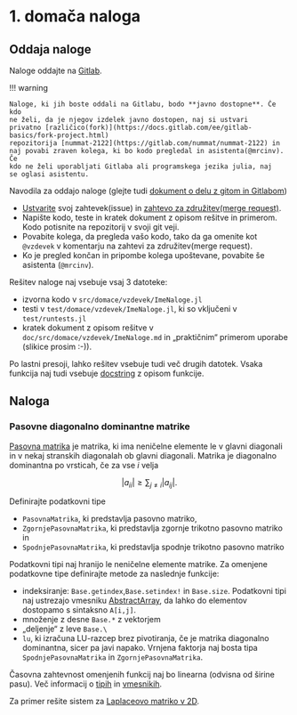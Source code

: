 # 1. domača naloga

## Oddaja naloge

Naloge oddajte na [Gitlab](https://gitlab.com/nummat/nummat-2122/).

!!! warning

    Naloge, ki jih boste oddali na Gitlabu, bodo **javno dostopne**. Če kdo
    ne želi, da je njegov izdelek javno dostopen, naj si ustvari
    privatno [različico(fork)](https://docs.gitlab.com/ee/gitlab-basics/fork-project.html)
    repozitorija [nummat-2122](https://gitlab.com/nummat/nummat-2122) in
    naj povabi zraven kolega, ki bo kodo pregledal in asistenta(@mrcinv). Če
    kdo ne želi uporabljati Gitlaba ali programskega jezika julia, naj
    se oglasi asistentu.

Navodila za oddajo naloge (glejte tudi [dokument o delu z gitom in Gitlabom](../workflow.md))

- [Ustvarite](https://gitlab.com/nummat/nummat-2122/issues/new) svoj
   zahtevek(issue) in [zahtevo za združitev(merge request)](https://docs.gitlab.com/ee/gitlab-basics/add-merge-request.html#how-to-create-a-merge-request).
- Napište kodo, teste in kratek dokument z opisom rešitve in primerom. Kodo
   potisnite na repozitorij v svoji git veji.
- Povabite kolega, da pregleda vašo kodo, tako da ga omenite kot `@vzdevek`
   v komentarju na zahtevi za združitev(merge request).
- Ko je pregled končan in pripombe kolega upoštevane, povabite še asistenta (`@mrcinv`).

Rešitev naloge naj vsebuje vsaj 3 datoteke:

- izvorna kodo v `src/domace/vzdevek/ImeNaloge.jl`
- testi v `test/domace/vzdevek/ImeNaloge.jl`, ki so vključeni v `test/runtests.jl`
- kratek dokument z opisom rešitve v `doc/src/domace/vzdevek/ImeNaloge.md` in „praktičnim“ primerom uporabe (slikice prosim :-)).

Po lastni presoji, lahko rešitev vsebuje tudi več drugih datotek. Vsaka funkcija
naj tudi vsebuje
[docstring](https://docs.julialang.org/en/v1/manual/documentation/) z opisom
funkcije.

## Naloga

### Pasovne diagonalno dominantne matrike

[Pasovna matrika](https://sl.wikipedia.org/wiki/Pasovna_matrika) je matrika, ki
ima neničelne elemente le v glavni diagonali in v nekaj stranskih diagonalah ob
glavni diagonali. Matrika je diagonalno dominantna po vrsticah, če za vse $i$
velja

```math
|a_{ii}|\ge\sum_{j\not=i}|a_{ij}|.
```

Definirajte podatkovni tipe

- `PasovnaMatrika`, ki predstavlja pasovno matriko,
- `ZgornjePasovnaMatrika`, ki predstavlja zgornje trikotno pasovno matriko in
- `SpodnjePasovnaMatrika`, ki predstavlja spodnje trikotno pasovno matriko

Podatkovni tipi naj hranijo le neničelne elemente matrike. Za omenjene
podatkovne tipe definirajte metode za naslednje funkcije:

- indeksiranje: `Base.getindex`,`Base.setindex!` in `Base.size`. Podatkovni tipi naj
  ustrezajo vmesniku [AbstractArray](https://docs.julialang.org/en/v1/manual/interfaces/#man-interface-array-1), da lahko do elementov dostopamo s sintaksno `A[i,j]`.
- množenje z desne `Base.*` z vektorjem
- „deljenje“ z leve `Base.\`
- `lu`, ki izračuna LU-razcep brez pivotiranja, če je matrika diagonalno
   dominantna, sicer pa javi napako. Vrnjena faktorja naj bosta tipa `SpodnjePasovnaMatrika` in `ZgornjePasovnaMatrika`.

Časovna zahtevnost omenjenih funkcij naj bo linearna (odvisna od širine pasu).
Več informacij o [tipih](https://docs.julialang.org/en/v1/manual/types/) in
[vmesnikih](https://docs.julialang.org/en/v1/manual/interfaces/).

Za primer rešite sistem za [Laplaceovo matriko v 2D](../vaje/2_linearni_sistemi/03_minimalne_ploskve.md).
